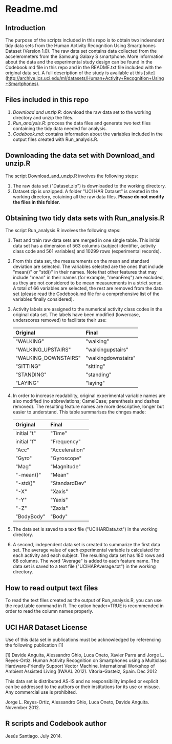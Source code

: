 Readme.md
=========
Introduction
------------
The purpose of the scripts included in this repo is to obtain two indeendent tidy data sets from the Human Activity Recognition Using Smartphones Dataset (Version 1.0). The raw data set contains data collected from the accelerometers from the Samsung Galaxy S smartphone. More information about the data and the experimental study design can be found in the Codebook.md file in this repo and in the README.txt file included with the original data set. A full description of the study is available at this [site] (http://archive.ics.uci.edu/ml/datasets/Human+Activity+Recognition+Using+Smartphones).

Files included in this repo
--------------------------
1. *Download and unzip.R*: download the raw data set to the working directory and unzip the files.
2. *Run_analysis.R*: process the data files and generate two text files containing the tidy data needed for analysis.
3. *Codebook.md*: contains information about the variables included in the output files created with Run_analysis.R.

Downloading the data set with Download_and unzip.R
--------------------------------------------------
The script Download_and_unzip.R involves the following steps:

1. The raw data set ("Dataset.zip") is downloaded to the working directory. 
2. Dataset.zip is unzipped. A folder "UCI HAR Dataset" is created in the working directory, cotaining all the raw data files. **Please do not modify the files in this folder**. 

Obtaining two tidy data sets with Run_analysis.R
---------------------------------------------
The script Run_analysis.R involves the following steps:

1. Test and train raw data sets are merged in one single table. This initial data set has a dimension of 563 columns (subject identifier, activity class code and 561 variables) and 10299 rows (experimental records).
2. From this data set, the measurements on the mean and standard deviation are selected. The variables selected are the ones that include "mean()" or "std()" in their names. Note that other features that may include "mean" in their names (for example, "meanFreq") are excluded, as they are not considered to be mean measurements in a strict sense. A total of 66 variables are selected, the rest are removed from the data set (please read the Codebook.md file for a comprehensive list of the variables finally considered).
3. Activity labels are assigned to the numerical activity class codes in the original data set. The labels have been modified (lowercase, underscores removed) to facilitate their use:

	| Original		| Final 		|
	|:----------------------|:----------------------|
	| "WALKING" 		| "walking" 		|
	| "WALKING_UPSTAIRS"	| "walkingupstairs" 	|	
	| "WALKING_DOWNSTAIRS"	| "walkingdownstairs"	| 
	| "SITTING"		| "sitting"		| 
	| "STANDING"		| "standing"		| 
	| "LAYING"		| "laying" 		|

4. In order to increase readability, original experimental variable names are also modified (no abbreviations; CamelCase; parenthesis and dashes removed). The resulting feature names are more descriptive, longer but easier to understand. This table summarises the chnges made:

	| Original	| Final 	|
	|:--------------|:--------------|
	| initial "t" 	| "Time" 	|
	| initial "f"	| "Frequency" 	|	
	| "Acc"		| "Acceleration"| 
	| "Gyro"	| "Gyroscope"	| 
	| "Mag"		| "Magnitude"	| 
	| "-mean()"	| "Mean" 	|
	| "-std()"	| "StandardDev" |
	| "-X"		| "Xaxis"	| 
	| "-Y"		| "Yaxis"	| 
	| "-Z"		| "Zaxis"	| 
	| "BodyBody"	| "Body"	| 

5. The data set is saved to a text file ("UCIHARData.txt") in the working directory.
6. A second, independent data set is created to summarize the first data set. The average value of each experimental variable is calculated for each activity and each subject. The resulting data set has 180 rows and 68 columns. The word "Average" is added to each feature name. The data set is saved to a text file ("UCIHARAverage.txt") in the working directory.

How to read output text files
-----------------------------
To read the text files created as the output of Run_analysis.R, you can use the
read.table command in R. The option header=TRUE is recommended in order to read the column names properly. 

UCI HAR Dataset License
-----------------------
Use of this data set in publications must be acknowledged by referencing the following publication [1] 

[1] Davide Anguita, Alessandro Ghio, Luca Oneto, Xavier Parra and Jorge L. Reyes-Ortiz. Human Activity Recognition on Smartphones using a Multiclass Hardware-Friendly Support Vector Machine. International Workshop of Ambient Assisted Living (IWAAL 2012). Vitoria-Gasteiz, Spain. Dec 2012

This data set is distributed AS-IS and no responsibility implied or explicit can be addressed to the authors or their institutions for its use or misuse. Any commercial use is prohibited.

Jorge L. Reyes-Ortiz, Alessandro Ghio, Luca Oneto, Davide Anguita. November 2012.

R scripts and Codebook author
-----------------------------
Jesús Santiago. July 2014.

